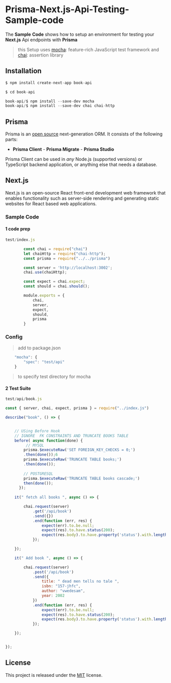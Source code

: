 # Prisma-Next.js-Api-Testing-Sample-code

The **Sample** **Code** shows how to setup an environment for testing your **Next.js** Api endpoints with **Prisma**
> this Setup uses [mocha](https://mochajs.org/): feature-rich JavaScript test framework and [chai](https://www.chaijs.com): assertion library


##  Installation
```js
$ npm install create-next-app book-api

$ cd book-api

book-api/$ npm install --save-dev mocha 
book-api/$ npm install --save-dev chai chai-http

```

## Prisma
Prisma is an [open source](https://github.com/prisma/prisma) next-generation ORM. It consists of the following parts:

  -   **Prisma Client**  - **Prisma Migrate**  - **Prisma Studio**

Prisma Client can be used in _any_ Node.js (supported versions) or TypeScript backend application, or anything else that needs a database.

## Next.js

Next.js is an open-source React front-end development web framework that enables functionality such as server-side rendering and generating static websites for React based web applications.

### Sample Code 

#### 1 code prep
``` js
test/index.js

        const chai = require("chai")
        let chaiHttp = require("chai-http");
        const prisma = require("../../prisma")

        const server = 'http://localhost:3002';
        chai.use(chaiHttp);

        const expect = chai.expect;
        const should = chai.should();

        module.exports = {
            chai,
            server,
            expect,
            should,
            prisma
        }


``` 

### Config
 > add to package.json
``` js
    "mocha": {
        "spec": "test/api"
    }
```
 > to specify test directory for mocha
 
#### 2 Test Suite

```  js
test/api/book.js

const { server, chai, expect, prisma } = require("../index.js")

describe("book", () => {


    // USing Before Hook
    // IGNORE  FK CONSTRAINTS AND TRUNCATE BOOKS TABLE 
    before( async function(done) {
         // MYSQL
        prisma.$executeRaw('SET FOREIGN_KEY_CHECKS = 0;')
        .then(done());6
        prisma.$executeRaw('TRUNCATE TABLE books;')
        .then(done());
        
        // POSTGRESQL
        prisma.$executeRaw('TRUNCATE TABLE books cascade;')
        then(done());
      });
    
    it(" fetch all books ", async () => {

        chai.request(server)
            .get('/api/book')
            .send({})
            .end(function (err, res) {
                expect(err).to.be.null;
                expect(res).to.have.status(200);
                expect(res.body).to.have.property('status').with.lengthOf(7) // success
            });

    });

    it(" Add book ", async () => {

        chai.request(server)
            .post('/api/book')
            .send({ 
                title: " dead men tells no tale ",
                isbn: "157-jhfc",
                author: "vwedesam",
                year: 2002
            })
            .end(function (err, res) {
                expect(err).to.be.null;
                expect(res).to.have.status(200);
                expect(res.body).to.have.property('status').with.lengthOf(7) // success
            });

    });


});


``` 



## License

This project is released under the [MIT](http://opensource.org/licenses/MIT) license.
